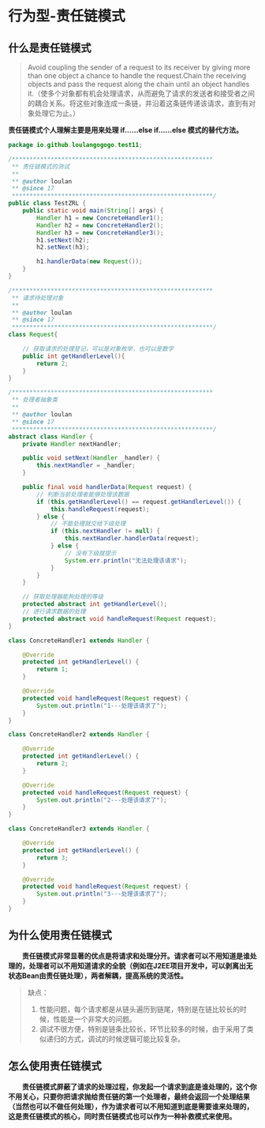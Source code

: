 # 行为型-责任链模式

## 什么是责任链模式

> Avoid coupling the sender of a request to its receiver by giving more than one object a chance to handle the request.Chain the receiving objects and pass the request along the chain until an object handles it.（使多个对象都有机会处理请求，从而避免了请求的发送者和接受者之间的耦合关系。将这些对象连成一条链，并沿着这条链传递该请求，直到有对象处理它为止。）



**责任链模式个人理解主要是用来处理 if……else if……else 模式的替代方法。**



```java
package io.github.loulangogogo.test11;

/*********************************************************
 ** 责任链模式的测试
 **
 ** @author loulan
 ** @since 17
 *********************************************************/
public class TestZRL {
    public static void main(String[] args) {
        Handler h1 = new ConcreteHandler1();
        Handler h2 = new ConcreteHandler2();
        Handler h3 = new ConcreteHandler3();
        h1.setNext(h2);
        h2.setNext(h3);

        h1.handlerData(new Request());
    }
}

/*********************************************************
 ** 请求待处理对象
 **
 ** @author loulan
 ** @since 17
 *********************************************************/
class Request{

    // 获取请求的处理登记，可以是对象枚举，也可以是数字
    public int getHandlerLevel(){
        return 2;
    }
}

/*********************************************************
 ** 处理者抽象类
 **
 ** @author loulan
 ** @since 17
 *********************************************************/
abstract class Handler {
    private Handler nextHandler;

    public void setNext(Handler _handler) {
        this.nextHandler = _handler;
    }

    public final void handlerData(Request request) {
        // 判断当前处理者能够处理该数据
        if (this.getHandlerLevel() == request.getHandlerLevel()) {
            this.handleRequest(request);
        } else {
            // 不能处理就交给下级处理
            if (this.nextHandler != null) {
                this.nextHandler.handlerData(request);
            } else {
                // 没有下级就提示
                System.err.println("无法处理该请求");
            }
        }
    }

    // 获取处理器能狗处理的等级
    protected abstract int getHandlerLevel();
    // 进行请求数据的处理
    protected abstract void handleRequest(Request request);
}

class ConcreteHandler1 extends Handler {

    @Override
    protected int getHandlerLevel() {
        return 1;
    }

    @Override
    protected void handleRequest(Request request) {
        System.out.println("1---处理该请求了");
    }
}

class ConcreteHandler2 extends Handler {

    @Override
    protected int getHandlerLevel() {
        return 2;
    }

    @Override
    protected void handleRequest(Request request) {
        System.out.println("2---处理该请求了");
    }
}

class ConcreteHandler3 extends Handler {

    @Override
    protected int getHandlerLevel() {
        return 3;
    }

    @Override
    protected void handleRequest(Request request) {
        System.out.println("3---处理该请求了");
    }
}
```





## 为什么使用责任链模式

&emsp;&emsp;**责任链模式非常显著的优点是将请求和处理分开。请求者可以不用知道是谁处理的，处理者可以不用知道请求的全貌（例如在J2EE项目开发中，可以剥离出无状态Bean由责任链处理），两者解耦，提高系统的灵活性。**



> 缺点：
>
> 1. 性能问题，每个请求都是从链头遍历到链尾，特别是在链比较长的时候，性能是一个非常大的问题。
> 2. 调试不很方便，特别是链条比较长，环节比较多的时候，由于采用了类似递归的方式，调试的时候逻辑可能比较复杂。

## 怎么使用责任链模式

&emsp;&emsp;**责任链模式屏蔽了请求的处理过程，你发起一个请求到底是谁处理的，这个你不用关心，只要你把请求抛给责任链的第一个处理者，最终会返回一个处理结果（当然也可以不做任何处理），作为请求者可以不用知道到底是需要谁来处理的，这是责任链模式的核心，同时责任链模式也可以作为一种补救模式来使用。**

